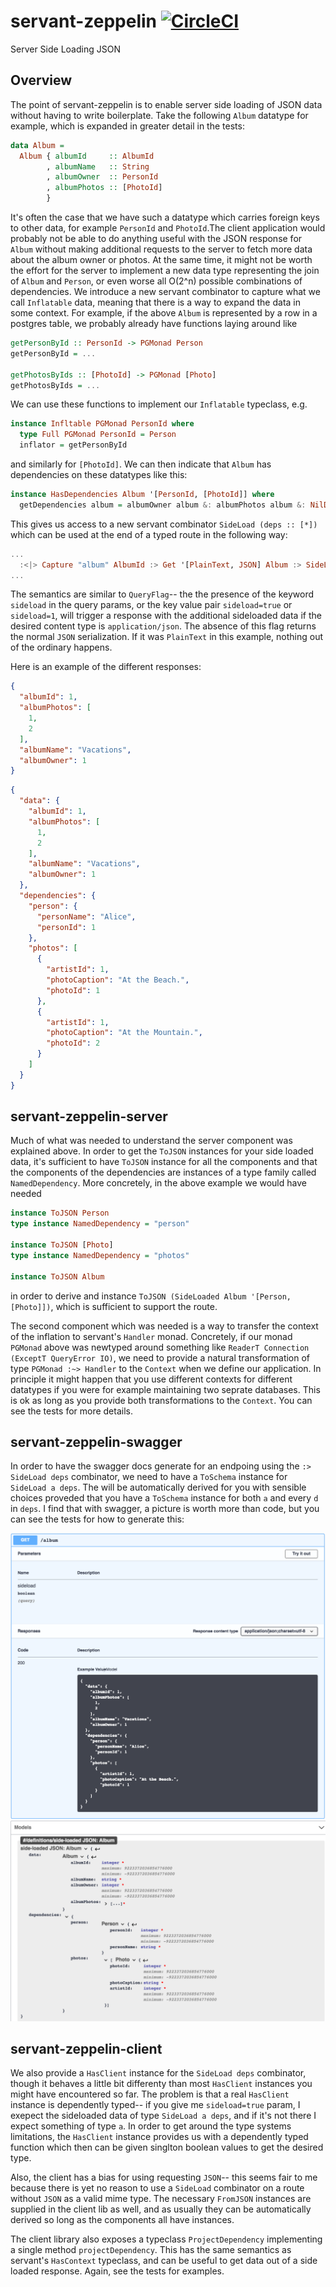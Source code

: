 # servant-zeppelin [![CircleCI](https://circleci.com/gh/martyall/servant-zeppelin/tree/master.svg?style=svg)](https://circleci.com/gh/martyall/servant-zeppelin/tree/master)

Server Side Loading JSON

## Overview
The point of servant-zeppelin is to enable server side loading of JSON data without having to write boilerplate.
Take the following `Album` datatype for example, which is expanded in greater detail in the tests:

```haskell
data Album =
  Album { albumId     :: AlbumId
        , albumName   :: String
        , albumOwner  :: PersonId
        , albumPhotos :: [PhotoId]
        }
```

It's often the case that we have such a datatype which carries foreign keys to other data, for example `PersonId` and `PhotoId`.The client application would probably not be able to do anything useful with the JSON response for `Album` without making additional requests to the server to fetch more data about the album owner or photos. At the same time, it might not be worth the effort for the server to implement a new data type representing the join of `Album` and `Person`, or even worse all O(2^n) possible combinations of dependencies. We introduce a new servant combinator to capture what we call `Inflatable` data, meaning that there is a way to expand the data in some context. For example, if the above `Album` is represented by a row in a postgres table, we probably already have functions laying around like

```haskell
getPersonById :: PersonId -> PGMonad Person
getPersonById = ...

getPhotosByIds :: [PhotoId] -> PGMonad [Photo]
getPhotosByIds = ...
```

We can use these functions to implement our `Inflatable` typeclass, e.g.

```haskell
instance Infltable PGMonad PersonId where
  type Full PGMonad PersonId = Person
  inflator = getPersonById 
```

and similarly for `[PhotoId]`. We can then indicate that `Album` has dependencies on these datatypes like this:

```haskell
instance HasDependencies Album '[PersonId, [PhotoId]] where
  getDependencies album = albumOwner album &: albumPhotos album &: NilDeps
```

This gives us access to a new servant combinator `SideLoad (deps :: [*])` which can be used at the end of a typed route in the following way:

```haskell
...
  :<|> Capture "album" AlbumId :> Get '[PlainText, JSON] Album :> SideLoad '[Person, [Photo]]
...
```

The semantics are similar to `QueryFlag`-- the the presence of the keyword `sideload` in the query params, or the key value pair `sideload=true` or `sideload=1`, will trigger a response with the additional sideloaded data if the desired content type is `application/json`. The absence of this flag returns the normal `JSON` serialization. If it was `PlainText` in this example, nothing out of the ordinary happens.

Here is an example of the different responses:


```json
{
  "albumId": 1,
  "albumPhotos": [
    1,
    2
  ],
  "albumName": "Vacations",
  "albumOwner": 1
}
```

```json
{
  "data": {
    "albumId": 1,
    "albumPhotos": [
      1,
      2
    ],
    "albumName": "Vacations",
    "albumOwner": 1
  },
  "dependencies": {
    "person": {
      "personName": "Alice",
      "personId": 1
    },
    "photos": [
      {
        "artistId": 1,
        "photoCaption": "At the Beach.",
        "photoId": 1
      },
      {
        "artistId": 1,
        "photoCaption": "At the Mountain.",
        "photoId": 2
      }
    ]
  }
}
```

## servant-zeppelin-server
Much of what was needed to understand the server component was explained above. In order to get the `ToJSON` instances for your side loaded data, it's sufficient to have `ToJSON` instance for all the components and that the components of the dependencies are instances of a type family called `NamedDependency`. More concretely, in the above example we would have needed

```haskell
instance ToJSON Person
type instance NamedDependency = "person"

instance ToJSON [Photo]
type instance NamedDependency = "photos"

instance ToJSON Album
```

in order to derive and instance `ToJSON (SideLoaded Album '[Person, [Photo]])`, which is sufficient to support the route. 

The second component which was needed is a way to transfer the context of the inflation to servant's `Handler` monad. Concretely, if our monad `PGMonad` above was newtyped around something like `ReaderT Connection (ExceptT QueryError IO)`, we need to provide a natural transformation of type `PGMonad :~> Handler` to the `Context` when we define our application. In principle it might happen that you use different contexts for different datatypes if you were for example maintaining two seprate databases. This is ok as long as you provide both transformations to the `Context`. You can see the tests for more details.

## servant-zeppelin-swagger
In order to have the swagger docs generate for an endpoing using the `:> SideLoad deps` combinator, we need to have a `ToSchema` instance for `SideLoad a deps`. The will be automatically derived for you with sensible choices proveded that you have a `ToSchema` instance for both `a` and every `d` in `deps`. I find that with swagger, a picture is worth more than code, but you can see the tests for how to generate this:

![Route](https://github.com/martyall/servant-zeppelin/blob/master/images/Route.png?raw=true)
![Model](https://github.com/martyall/servant-zeppelin/blob/master/images/Model.png?raw=true)

## servant-zeppelin-client
We also provide a `HasClient` instance for the `SideLoad deps` combinator, though it behaves a little bit differenty than most `HasClient` instances you might have encountered so far. The problem is that a real `HasClient` instance is dependently typed-- if you give me `sideload=true` param, I exepect the sideloaded data of type `SideLoad a deps`, and if it's not there I expect something of type `a`. In order to get around the type systems limitations, the `HasClient` instance provides us with a dependently typed function which then can be given singlton boolean values to get the desired type. 

Also, the client has a bias for using requesting `JSON`-- this seems fair to me because there is yet no reason to use a `SideLoad` combinator on a route without `JSON` as a valid mime type. The necessary `FromJSON` instances are supplied in the client lib as well, and as usually they can be automatically derived so long as the components all have instances.

The client library also exposes a typeclass `ProjectDependency` implementing a single method `projectDependency`. This has the same semantics as servant's `HasContext` typeclass, and can be useful to get data out of a side loaded response. 
Again, see the tests for examples.
